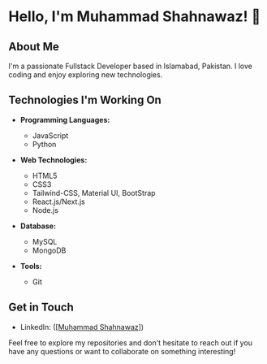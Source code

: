 # Hello, I'm Muhammad Shahnawaz! 👋

## About Me
I'm a passionate Fullstack Developer based in Islamabad, Pakistan. I love coding and enjoy exploring new technologies.

## Technologies I'm Working On
- **Programming Languages:**
  - JavaScript
  - Python

- **Web Technologies:**
  - HTML5
  - CSS3
  - Tailwind-CSS, Material UI, BootStrap 
  - React.js/Next.js
  - Node.js

- **Database:**
  - MySQL
  - MongoDB

- **Tools:**
  - Git
    
## Get in Touch
- LinkedIn: ([[Muhammad Shahnawaz]](https://www.linkedin.com/in/muhammad-shahnawaz-938a0a139/))

Feel free to explore my repositories and don't hesitate to reach out if you have any questions or want to collaborate on something interesting!

<!--
**Shahnawaz-Muhammad/Shahnawaz-Muhammad** is a ✨ _special_ ✨ repository because its `README.md` (this file) appears on your GitHub profile.

Here are some ideas to get you started:

- 🔭 I’m currently working on ...
- 🌱 I’m currently learning ...
- 👯 I’m looking to collaborate on ...
- 🤔 I’m looking for help with ...
- 💬 Ask me about ...
- 📫 How to reach me: ...
- 😄 Pronouns: ...
- ⚡ Fun fact: ...
-->
